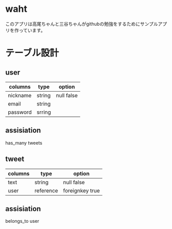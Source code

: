 # waht
このアプリは高尾ちゃんと三谷ちゃんがgithubの勉強をするためにサンプルアプリを作っています。

# テーブル設計

## user
|columns     |type   | option     |
|------------|-------|------------|
|nickname    |string | null false |
|email       |string |            |
|password    |srring |            |

## assisiation
has_many tweets



## tweet
|columns     |type       | option        |
|------------|-----------|---------------|
|text        |string     |null false     |
|user        |reference  |foreignkey true|

## assisiation
belongs_to user
